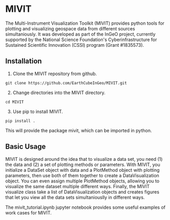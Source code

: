 # MIVIT

The Multi-Instrument Visualization Toolkit (MIVIT) provides python tools for plotting and visualizing geospace data from different sources simultaniously.  It was developed as part of the InGeO project, currently supported by the National Science Foundation's Cyberinfrastructure for Sustained Scientific Innovation (CSSI) program (Grant #1835573).

## Installation
1. Clone the MIVIT repository from github.
```
git clone https://github.com/EarthCubeInGeo/MIVIT.git
```
2. Change directories into the MIVIT directory.
```
cd MIVIT
```
3. Use pip to install MIVIT.
```
pip install .
```

This will provide the package mivit, which can be imported in python.

## Basic Usage
MIVIT is designed around the idea that to visualize a data set, you need (1) the data and (2) a set of plotting methods or parameters.  With MIVIT, you initialize a DataSet object with data and a PlotMethod object with plotting parameters, then use both of them together to create a DataVisualization object.  You can even assign multiple PlotMethod objects, allowing you to visualize the same dataset multiple different ways.  Finally, the MIVIT visualize class take a list of DataVisualization objects and creates figures that let you view all the data sets simultaniouslly in different ways.

The mivit_tutorial.ipynb jupyter notebook provides some useful examples of work cases for MIVIT.


